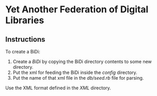 Yet Another Federation of Digital Libraries
===========================================

Instructions
------------

To create a BiDi:
 
1. Create a _BiDi_ by copying the BiDi directory contents to some new directory.
2. Put the xml for feeding the BiDi inside the _config_ directory.
3. Put the name of that xml file in the _db/seed.rb_ file for parsing.

Use the XML format defined in the _XML_ directory.
